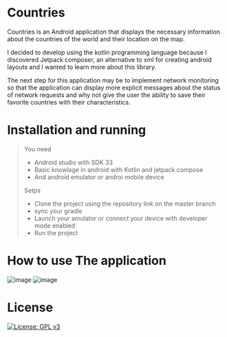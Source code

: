 # Countries

Countries is an Android application that displays the necessary information about the countries of the world and their location on the map.

I decided to develop using the kotlin programming language because I discovered Jetpack composer, an alternative to xml for creating android layouts and I wanted to learn more about this library.

The next step for this application may be to implement network monitoring so that the application can display more explicit messages about the status of network requests and why not give the user the ability to save their favorite countries with their characteristics.

# Installation and running

> You need
> * Android studio with SDK 33
> * Basic knowlage in android with Kotlin and jetpack compose
> * And android emulator or androi mobile device
>
> Setps
> * Clone the project using the repository link on the master branch
> * sync your gradle
> * Launch your amulator or connect your device with developer mode enabled
> * Run the project
>
# How to use The application
![image](https://github.com/FlorientManfo/Countries/assets/86477019/4697e23f-0dcf-4591-8446-ee2a62714e2e)
![image](https://github.com/FlorientManfo/Countries/assets/86477019/5785a3b1-a206-4ccd-8ef0-1ffcab02b76b)

# License
[![License: GPL v3](https://img.shields.io/badge/License-GPLv3-blue.svg)](https://www.gnu.org/licenses/gpl-3.0)
  



